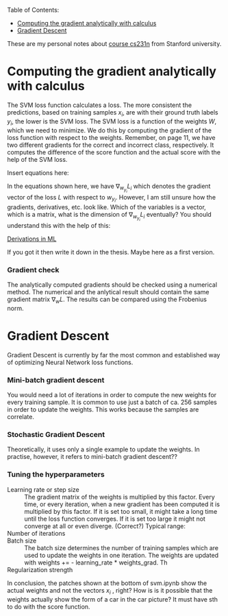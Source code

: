 
Table of Contents:
- [Computing the gradient analytically with calculus](#SVMlossgrad)
- [Gradient Descent](#graddescent)

These are my personal notes about [course cs231n](http://cs231n.stanford.edu/) from Stanford university. 

<a name='SVMlossgrad'></a>
# Computing the gradient analytically with calculus

The SVM loss function calculates a loss. The more consistent the predictions, based on training samples $x_i$, are with their ground truth labels $y_i$, the lower is the SVM loss. The SVM loss is a function of the weights $W$, which we need to minimize. We do this by computing the gradient of the loss function with respect to the weights. Remember, on page 11, we have two different gradients for the correct and incorrect class, respectively.
It computes the difference of the score function and the actual score with the help of the SVM loss.

Insert equations here:

In the equations shown here, we have $\nabla_{w_{y_i}} L_{i}$ which denotes the gradient vector of the loss $L$ with respect to $w_{y_i}$. However, I am still unsure how the gradients, derivatives, etc. look like. Which of the variables is a vector, which is a matrix, what is the dimension of $\nabla_{w_{y_i}} L_{i}$ eventually? You should understand this with the help of this: 

[Derivations in ML](http://cs231n.stanford.edu/vecDerivs.pdf)

If you got it then write it down in the thesis. Maybe here as a first version.

### Gradient check
The analytically computed gradients should be checked using a numerical method. The numerical and the anlytical result should contain the same gradient matrix $\nabla_{w} L$. The results can be compared using the Frobenius norm.





<a name='graddescent'></a>

# Gradient Descent


Gradient Descent is currently by far the most common and established way of optimizing Neural Network loss functions.

### Mini-batch gradient descent
You would need a lot of iterations in order to compute the new weights for every training sample.
It is common to use just a batch of ca. 256 samples in order to update the weights. This works because the samples are correlate.

### Stochastic Gradient Descent
Theoretically, it uses only a single example to update the weights. In practise, however, it refers to mini-batch gradient descent??

### Tuning the hyperparameters

<dl>
  <dt>Learning rate or step size</dt>
    <dd> The gradient matrix of the weights is multiplied by this factor. Every time, or every iteration, when a new gradient has been computed it is multiplied by this factor. If it is set too small, it might take a long time until the loss function converges. If it is set too large it might not converge at all or even diverge. (Correct?) Typical range: </dd>
  <dt>Number of iterations</dt>
    <dd></dd>
  <dt>Batch size</dt>
    <dd>The batch size determines the number of training samples which are used to update the weights in one iteration. The weights are updated with weights += - learning_rate * weights_grad. Th</dd>
  <dt>Regularization strength</dt>
    <dd></dd>

</dl>

In conclusion, the patches shown at the bottom of svm.ipynb show the actual weights and not the vectors $x_i$ , right? How is is it possible that the weights actually show the form of a car in the car picture? It must have sth to do with the score function.
